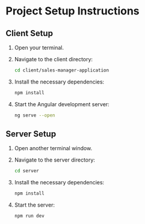 # Project Setup Instructions

## Client Setup

1. Open your terminal.

2. Navigate to the client directory:

    ```bash
    cd client/sales-manager-application
    ```
3. Install the necessary dependencies:

    ```bash
    npm install
    ```
4. Start the Angular development server:

    ```bash
    ng serve --open
    ```

## Server Setup

1. Open another terminal window.

2. Navigate to the server directory:

    ```bash
    cd server
    ```
3. Install the necessary dependencies:

    ```bash
    npm install
    ```
4. Start the server:
    ```bash
    npm run dev
    ```
